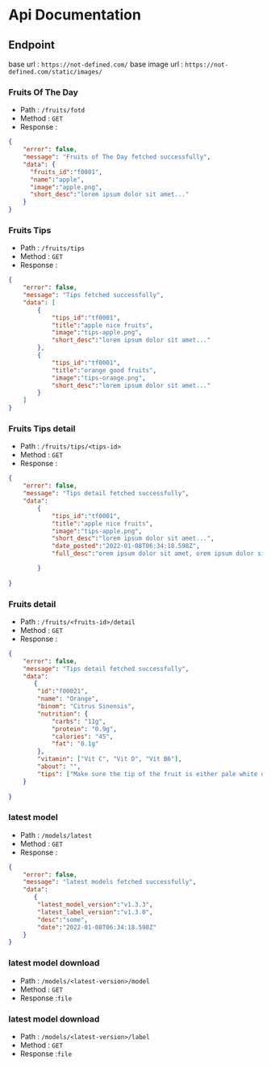 # Api Documentation
## Endpoint
base url : ``https://not-defined.com/``
base image url : ``https://not-defined.com/static/images/``
### Fruits Of The Day
- Path : ``/fruits/fotd``
- Method : ``GET``
- Response :
```json
{
    "error": false,
    "message": "Fruits of The Day fetched successfully",
    "data": {
      "fruits_id":"f0001",
      "name":"apple",
      "image":"apple.png",
      "short_desc":"lorem ipsum dolor sit amet..."
    }
}

```
### Fruits Tips
- Path : ``/fruits/tips``
- Method : ``GET``
- Response :
```json
{
    "error": false,
    "message": "Tips fetched successfully",
    "data": [
        {
            "tips_id":"tf0001",
            "title":"apple nice fruits",
            "image":"tips-apple.png",
            "short_desc":"lorem ipsum dolor sit amet..."
        },
        {
            "tips_id":"tf0001",
            "title":"orange good fruits",
            "image":"tips-orange.png",
            "short_desc":"lorem ipsum dolor sit amet..."
        }
    ]
}

```
### Fruits Tips detail
- Path : ``/fruits/tips/<tips-id>``
- Method : ``GET``
- Response :
```json
{
    "error": false,
    "message": "Tips detail fetched successfully",
    "data": 
        {
            "tips_id":"tf0001",
            "title":"apple nice fruits",
            "image":"tips-apple.png",
            "short_desc":"lorem ipsum dolor sit amet...",
            "date_posted":"2022-01-08T06:34:18.598Z",
            "full_desc":"orem ipsum dolor sit amet, orem ipsum dolor sit amet,orem ipsum dolor sit amet,orem ipsum dolor sit amet"

        }
        
}

```
### Fruits detail
- Path : ``/fruits/<fruits-id>/detail``
- Method : ``GET``
- Response :
```json
{
    "error": false,
    "message": "Tips detail fetched successfully",
    "data": 
       {
        "id":"f00021",
        "name": "Orange",
        "binom": "Citrus Sinensis",
        "nutrition": {
            "carbs": "11g",
            "protein": "0.9g",
            "calories": "45",
            "fat": "0.1g"
        },
        "vitamin": ["Vit C", "Vit D", "Vit B6"],
        "about": "",
        "tips": ["Make sure the tip of the fruit is either pale white or yellowish brown. Avoid oranges with dark-looking tip", "Make sure the skin looks clear or have minimal blemishes"]
    }
        
}

```

### latest model
- Path : ``/models/latest``
- Method : ``GET``
- Response :
```json
{
    "error": false,
    "message": "latest models fetched successfully",
    "data": 
       {
        "latest_model_version":"v1.3.3",
        "latest_label_version":"v1.3.0",
        "desc":"some",
        "date":"2022-01-08T06:34:18.598Z"
    }     
}

```

### latest model download
- Path : ``/models/<latest-version>/model``
- Method : ``GET``
- Response :``file``

### latest model download
- Path : ``/models/<latest-version>/label``
- Method : ``GET``
- Response :``file``
